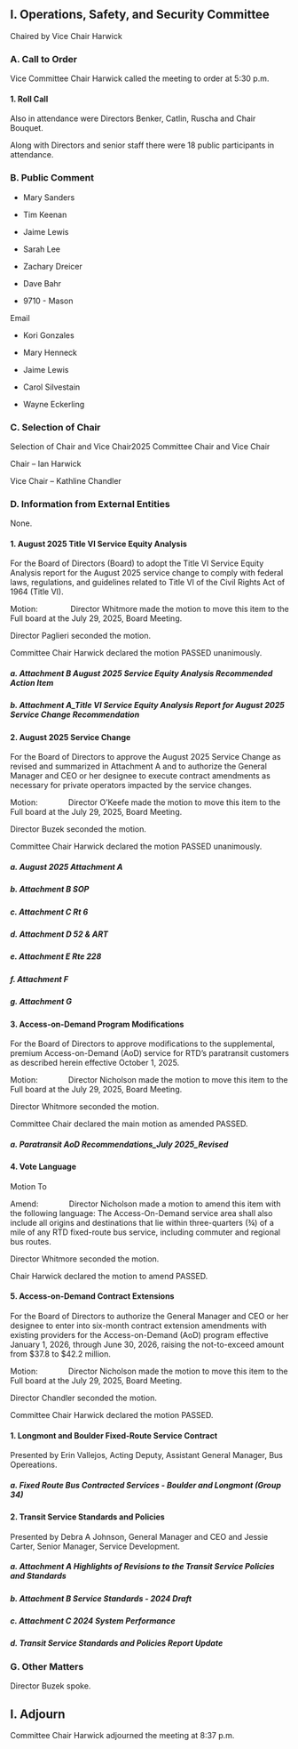 ## I. Operations, Safety, and Security Committee

Chaired by Vice Chair Harwick

### A. Call to Order

Vice Committee Chair Harwick called the meeting to order at 5:30 p.m.

#### 1. Roll Call

Also in attendance were Directors Benker, Catlin, Ruscha and Chair Bouquet.

Along with Directors and senior staff there were 18 public participants in attendance.

### B. Public Comment

- Mary Sanders

- Tim Keenan

- Jaime Lewis

- Sarah Lee

- Zachary Dreicer

- Dave Bahr

- 9710 - Mason

Email

- Kori Gonzales

- Mary Henneck

- Jaime Lewis

- Carol Silvestain

- Wayne Eckerling

### C. Selection of Chair

Selection of Chair and Vice Chair2025 Committee Chair and Vice Chair

Chair – Ian Harwick

Vice Chair – Kathline Chandler

### D. Information from External Entities

None.

#### 1. August 2025 Title VI Service Equity Analysis

For the Board of Directors (Board) to adopt the Title VI Service Equity Analysis report for the August 2025 service change to comply with federal laws, regulations, and guidelines related to Title VI of the Civil Rights Act of 1964 (Title VI).

Motion:               Director Whitmore made the motion to move this item to the Full board at the July 29, 2025, Board Meeting.

Director Paglieri seconded the motion.

Committee Chair Harwick declared the motion PASSED unanimously.

##### a. Attachment B August 2025 Service Equity Analysis Recommended Action Item

##### b. Attachment A_Title VI Service Equity Analysis Report for August 2025 Service Change Recommendation

#### 2. August 2025 Service Change

For the Board of Directors to approve the August 2025 Service Change as revised and summarized in Attachment A and to authorize the General Manager and CEO or her designee to execute contract amendments as necessary for private operators impacted by the service changes.

Motion:              Director O’Keefe made the motion to move this item to the Full board at the July 29, 2025, Board Meeting.

Director Buzek seconded the motion.

Committee Chair Harwick declared the motion PASSED unanimously.

##### a. August 2025 Attachment A

##### b. Attachment B SOP

##### c. Attachment C Rt 6

##### d. Attachment D 52 & ART

##### e. Attachment E Rte 228

##### f. Attachment F

##### g. Attachment G

#### 3. Access-on-Demand Program Modifications

For the Board of Directors to approve modifications to the supplemental, premium Access-on-Demand (AoD) service for RTD’s paratransit customers as described herein effective October 1, 2025.

Motion:              Director Nicholson made the motion to move this item to the Full board at the July 29, 2025, Board Meeting.

Director Whitmore seconded the motion.

Committee Chair declared the main motion as amended PASSED.

##### a. Paratransit AoD Recommendations_July 2025_Revised

#### 4. Vote Language

Motion To

Amend:              Director Nicholson made a motion to amend this item with the following language: The Access-On-Demand service area shall also include all origins and destinations that lie within three-quarters (¾) of a mile of any RTD fixed-route bus service, including commuter and regional bus routes.

Director Whitmore seconded the motion.

Chair Harwick declared the motion to amend PASSED.

#### 5. Access-on-Demand Contract Extensions

For the Board of Directors to authorize the General Manager and CEO or her designee to enter into six-month contract extension amendments with existing providers for the Access-on-Demand (AoD) program effective January 1, 2026, through June 30, 2026, raising the not-to-exceed amount from $37.8 to $42.2 million.

Motion:              Director Nicholson made the motion to move this item to the Full board at the July 29, 2025, Board Meeting.

Director Chandler seconded the motion.

Committee Chair Harwick declared the motion PASSED.

#### 1. Longmont and Boulder Fixed-Route Service Contract

Presented by Erin Vallejos, Acting Deputy, Assistant General Manager, Bus Opereations.

##### a. Fixed Route Bus Contracted Services - Boulder and Longmont (Group 34)

#### 2. Transit Service Standards and Policies

Presented by Debra A Johnson, General Manager and CEO and Jessie Carter, Senior Manager, Service Development.

##### a. Attachment A  Highlights of Revisions to the Transit Service Policies and Standards

##### b. Attachment B  Service Standards - 2024 Draft

##### c. Attachment C  2024 System Performance

##### d. Transit Service Standards and Policies Report Update

### G. Other Matters

Director Buzek spoke.

## I. Adjourn

Committee Chair Harwick adjourned the meeting at 8:37 p.m.
